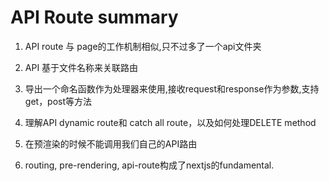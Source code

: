 # API Route summary

1. API route 与 page的工作机制相似,只不过多了一个api文件夹  

2. API 基于文件名称来关联路由  

3. 导出一个命名函数作为处理器来使用,接收request和response作为参数,支持get，post等方法  

4. 理解API dynamic route和 catch all route，以及如何处理DELETE method

5. 在预渲染的时候不能调用我们自己的API路由

6. routing, pre-rendering, api-route构成了nextjs的fundamental.  
